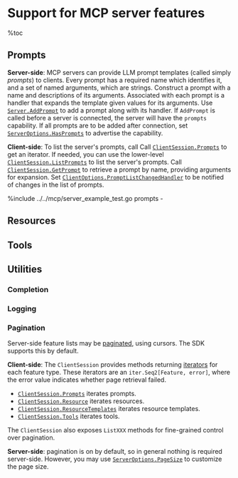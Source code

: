 # Support for MCP server features

%toc

## Prompts

**Server-side**:
MCP servers can provide LLM prompt templates (called simply _prompts_) to clients.
Every prompt has a required name which identifies it, and a set of named arguments, which are strings.
Construct a prompt with a name and descriptions of its arguments.
Associated with each prompt is a handler that expands the template given values for its arguments.
Use [`Server.AddPrompt`](https://pkg.go.dev/github.com/modelcontextprotocol/go-sdk/mcp#Server.AddPrompt)
to add a prompt along with its handler.
If `AddPrompt` is called before a server is connected, the server will have the `prompts` capability.
If all prompts are to be added after connection, set [`ServerOptions.HasPrompts`](https://pkg.go.dev/github.com/modelcontextprotocol/go-sdk/mcp#ServerOptions.HasPrompts)
to advertise the capability.

**Client-side**:
To list the server's prompts, call
Call [`ClientSession.Prompts`](https://pkg.go.dev/github.com/modelcontextprotocol/go-sdk/mcp#ClientSession.Prompts) to get an iterator.
If needed, you can use the lower-level
[`ClientSession.ListPrompts`](https://pkg.go.dev/github.com/modelcontextprotocol/go-sdk/mcp#ClientSession.ListPrompts) to list the server's prompts.
Call [`ClientSession.GetPrompt`](https://pkg.go.dev/github.com/modelcontextprotocol/go-sdk/mcp#ClientSession.GetPrompt) to retrieve a prompt by name, providing
arguments for expansion.
Set [`ClientOptions.PromptListChangedHandler`](https://pkg.go.dev/github.com/modelcontextprotocol/go-sdk/mcp#ClientOptions.PromptListChangedHandler) to be notified of changes in the list of prompts.

%include ../../mcp/server_example_test.go prompts -

## Resources

<!-- TODO -->

## Tools

<!-- TODO -->

## Utilities

<!-- TODO -->

### Completion

<!-- TODO -->

### Logging

<!-- TODO -->

### Pagination

Server-side feature lists may be
[paginated](https://modelcontextprotocol.io/specification/2025-06-18/server/utilities/pagination),
using cursors. The SDK supports this by default.

**Client-side**: The `ClientSession` provides methods returning
[iterators](https://go.dev/blog/range-functions) for each feature type.
These iterators are an `iter.Seq2[Feature, error]`, where the error value
indicates whether page retrieval failed.

- [`ClientSession.Prompts`](https://pkg.go.dev/github.com/modelcontextprotocol/go-sdk/mcp#ClientSession.Prompts)
  iterates prompts.
- [`ClientSession.Resource`](https://pkg.go.dev/github.com/modelcontextprotocol/go-sdk/mcp#ClientSession.Resource)
  iterates resources.
- [`ClientSession.ResourceTemplates`](https://pkg.go.dev/github.com/modelcontextprotocol/go-sdk/mcp#ClientSession.ResourceTemplates)
  iterates resource templates.
- [`ClientSession.Tools`](https://pkg.go.dev/github.com/modelcontextprotocol/go-sdk/mcp#ClientSession.Tools)
  iterates tools.

The `ClientSession` also exposes `ListXXX` methods for fine-grained control
over pagination.

**Server-side**: pagination is on by default, so in general nothing is required
server-side. However, you may use
[`ServerOptions.PageSize`](https://pkg.go.dev/github.com/modelcontextprotocol/go-sdk/mcp#ServerOptions.PageSize)
to customize the page size.
